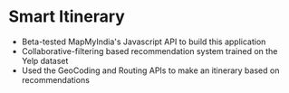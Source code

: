 # Smart Itinerary
- Beta-tested MapMyIndia's Javascript API to build this application
- Collaborative-filtering based recommendation system trained on the Yelp dataset
- Used the GeoCoding and Routing APIs to make an itinerary based on recommendations
